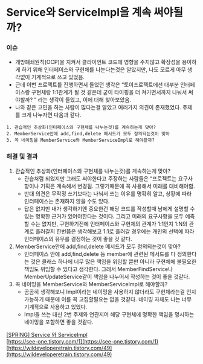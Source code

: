 # Service와 ServiceImpl을 계속 써야될까?

### 이슈
- 개방폐쇄원칙(OCP)을 지켜서 클라이언트 코드에 영향을 주지않고 확장성을 용이하게 하기 위해 인터페이스와 구현체를 나눈다는것은 알았지만, 나도 모르게 아무 생각없이 기계적으로 쓰고 있었음.
- 근데 이번 프로젝트를 진행하면서 들었던 생각은 “토이프로젝트에선 대부분 인터페이스랑 구현체랑 1:1관계가 될 것 같은데 굳이 타이핑을 더 쳐가면서까지 나눠서 써야할까? ” 라는 생각이 들었고, 이에 대해 찾아보았음.
- 나와 같은 고민을 하는 사람이 많다는걸 알았고 여러가지 의견이 존재했었다. 주제를 크게 나누자면 다음과 같다.
```
1. 관습적인 추상화(인터페이스와 구현체를 나누는것)를 계속하는게 맞아?
2. MemberService안에 add,find,delete 메서드가 모두 정의되는것이 맞아
3. 꼭 네이밍을 MemberService와 MemberServiceImpl로 해야할까?
```

### 해결 및 결과
1. 관습적인 추상화(인터페이스와 구현체를 나누는것)를 계속하는게 맞아?
    - 관습처럼 되었지만 그래도 써야한다고 주장하는 사람들은 “프로젝트는 요구사항이나 기획은 계속해서 변경됨. 그렇기때문에 꼭 사용해서 미래를 대비해야함.
    - 반대 의견은 무작정 쓰기보다는 나눠서 쓰는 이유를 명확히 알고, 상황에 따라 인터페이스는 존재하지 않을 수도 있다.
    - 답은 없지만 내가 생각하기엔 중요한건 해당 코드를 작성할때 남에게 설명할 수 있는 명확한 근거가 있어야한다는 것이다. 그리고 미래의 요구사항을 모두 예측할 수는 없지만, 구현하기전에 인터페이스와 구현체의 관계가 1:1인지 1:N의 관계로 흘러갈지 한번쯤은 생각해보고 1:1로 흘러갈 경우에는 개인의 선택에 따라 인터페이스의 유무를 결정하는 것이 좋을 것 같다.
2.  MemberService안에 add,find,delete 메서드가 모두 정의되는것이 맞아?
    - 인터페이스 안에 add,find,delete 등 member에 관련된 메서드를 다 정의한다는 것은 클래스 하나에 너무 많은 책임을 위임할 뿐만 아니라 구현체에 불필요한 책임도 위임할 수 있다고 생각한다. 그래서 MemberFindService나 MemberUpdateService같이 책임을 나누어서 작성하는 것이 좋을 것같다.
3. 꼭 네이밍을 MemberService와 MemberServiceImpl로 해야할까?
    - 곰곰히 생각해보니 Impl이라는 네이밍을 사용하지 않더라도 구현체라는걸 인지 가능하기 때문에 이를 꼭 고집할필요는 없을 것같다.  네이밍 자체도 나는 너무 기계적으로 사용하고 있었다.
    - Impl을 쓰는 대신 2번 주제와 연관지어 해당 구현체에 명확한 책임을 명시하는 네이밍을 포함하면 좋을 것같다.
    

[[SPRING] Service 와 ServiceImpl](https://wearegolden.tistory.com/m/entry/SPRING-Service-%EC%99%80-ServiceImpl)   
[https://see-one.tistory.com/1](https://see-one.tistory.com/1)   
[https://wildeveloperetrain.tistory.com/49](https://wildeveloperetrain.tistory.com/49)   
